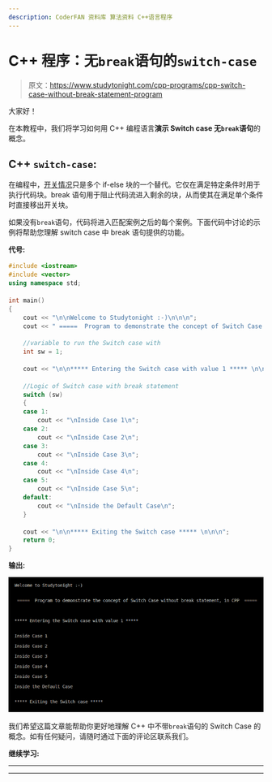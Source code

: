```yaml
---
description: CoderFAN 资料库 算法资料 C++语言程序
---
```


# C++ 程序：无`break`语句的`switch-case`

> 原文：<https://www.studytonight.com/cpp-programs/cpp-switch-case-without-break-statement-program>

大家好！

在本教程中，我们将学习如何用 C++ 编程语言**演示 Switch case 无`break`语句**的概念。

## C++ `switch-case`:

在编程中，[开关情况](https://www.studytonight.com/c/programs/basic/switch-case)只是多个 if-else 块的一个替代。它仅在满足特定条件时用于执行代码块。break 语句用于阻止代码流进入剩余的块，从而使其在满足单个条件时直接移出开关块。

如果没有`break`语句，代码将进入匹配案例之后的每个案例。下面代码中讨论的示例将帮助您理解 switch case 中 break 语句提供的功能。

**代号:**

```cpp
#include <iostream>
#include <vector>
using namespace std;

int main()
{
    cout << "\n\nWelcome to Studytonight :-)\n\n\n";
    cout << " =====  Program to demonstrate the concept of Switch Case without break statement, in CPP  ===== \n\n";

    //variable to run the Switch case with
    int sw = 1;

    cout << "\n\n***** Entering the Switch case with value 1 ***** \n\n";

    //Logic of Switch case with break statement
    switch (sw)
    {
    case 1:
        cout << "\nInside Case 1\n";
    case 2:
        cout << "\nInside Case 2\n";
    case 3:
        cout << "\nInside Case 3\n";
    case 4:
        cout << "\nInside Case 4\n";
    case 5:
        cout << "\nInside Case 5\n";
    default:
        cout << "\nInside the Default Case\n";
    }

    cout << "\n\n***** Exiting the Switch case ***** \n\n\n";
    return 0;
} 
```

**输出:**

![C++ switch without break](img/ffb6b637d5e92aa9041fa4d07ec0dec0.png)

我们希望这篇文章能帮助你更好地理解 C++ 中不带`break`语句的 Switch Case 的概念。如有任何疑问，请随时通过下面的评论区联系我们。

**继续学习:**

* * *

* * *